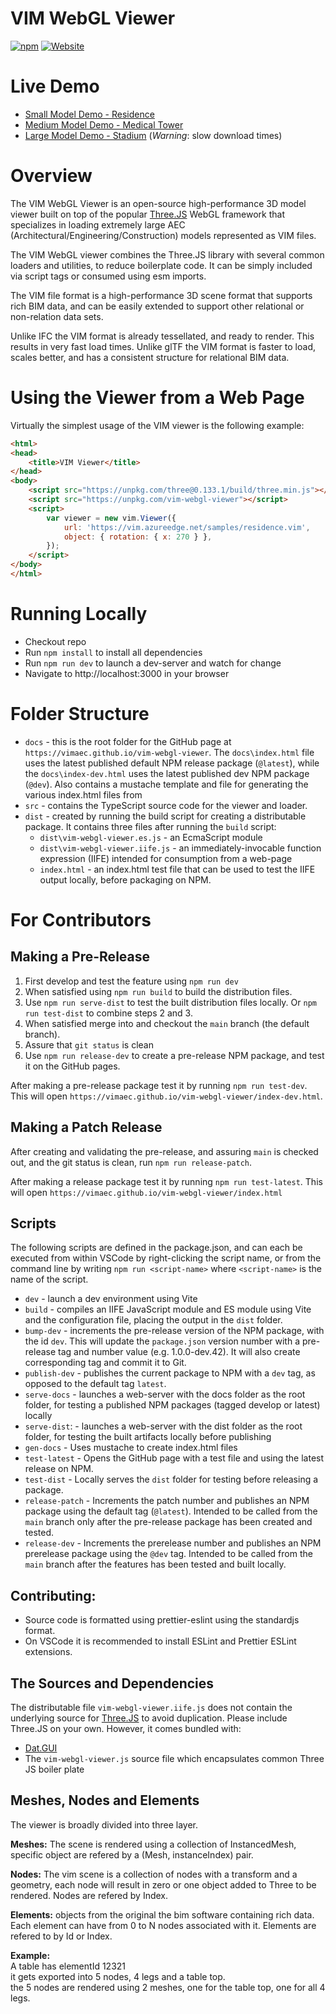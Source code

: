 # VIM WebGL Viewer 
[![npm](https://img.shields.io/npm/v/vim-webgl-viewer)](https://npmjs.com/package/vim-webgl-viewer)
[![Website](https://img.shields.io/website?url=https%3A%2F%2Fvimaec.github.io%2Fvim-webgl-viewer)](https://vimaec.github.io/vim-webgl-viewer/)

# Live Demo

* [Small Model Demo - Residence](https://vimaec.github.io/vim-webgl-viewer)
* [Medium Model Demo - Medical Tower](https://vimaec.github.io/vim-webgl-viewer?model=https://vim.azureedge.net/samples/skanska.vim)
* [Large Model Demo - Stadium](https://vimaec.github.io/vim-webgl-viewer?model=https://vim.azureedge.net/samples/stadium.vim) (*Warning*: slow download times)

# Overview

The VIM WebGL Viewer is an open-source high-performance 3D model viewer built on top of the popular 
[Three.JS](https://threejs.org) WebGL framework that specializes
in loading extremely large AEC (Architectural/Engineering/Construction)
models represented as VIM files.

The VIM WebGL viewer combines the Three.JS library with several common loaders and utilities, to reduce boilerplate code. It can be simply included via script tags or consumed using esm imports.

The VIM file format is a high-performance 3D scene format that supports rich BIM data, and can be easily extended to support 
other relational or non-relation data sets. 

Unlike IFC the VIM format is already tessellated, and ready to render. This results in very fast load times. Unlike glTF the VIM format is faster to load, scales better, and has a consistent structure for relational BIM data.

# Using the Viewer from a Web Page

Virtually the simplest usage of the VIM viewer is the following example: 

```html
<html>
<head>
    <title>VIM Viewer</title>
</head>
<body>
    <script src="https://unpkg.com/three@0.133.1/build/three.min.js"></script>
    <script src="https://unpkg.com/vim-webgl-viewer"></script>
    <script>
        var viewer = new vim.Viewer({
            url: 'https://vim.azureedge.net/samples/residence.vim',
            object: { rotation: { x: 270 } },
        });
    </script> 
</body>
</html>
```

# Running Locally

* Checkout repo
* Run `npm install` to install all dependencies
* Run `npm run dev` to launch a dev-server and watch for change 
* Navigate to http://localhost:3000 in your browser

# Folder Structure

* `docs` - this is the root folder for the GitHub page at `https://vimaec.github.io/vim-webgl-viewer`. The `docs\index.html` file uses 
the latest published default NPM release package (`@latest`), while the `docs\index-dev.html` uses the latest published dev NPM package (`@dev`). Also contains a mustache template and file for generating the various index.html files from 
* `src` - contains the TypeScript source code for the viewer and loader. 
* `dist` - created by running the build script for creating a 
distributable package. It contains three files after running the `build` script:
  * `dist\vim-webgl-viewer.es.js` - an EcmaScript module 
  * `dist\vim-webgl-viewer.iife.js` - an immediately-invocable function expression (IIFE) intended for consumption from a web-page
  * `index.html` - an index.html test file that can be used to test the IIFE output locally, before packaging on NPM. 

# For Contributors

## Making a Pre-Release

1. First develop and test the feature using `npm run dev`
2. When satisfied using `npm run build` to build the distribution files.
3. Use `npm run serve-dist` to test the built distribution files locally. Or `npm run test-dist` to combine steps 2 and 3. 
4. When satisfied merge into and checkout the `main` branch (the default branch). 
5. Assure that `git status` is clean 
6. Use `npm run release-dev` to create a pre-release NPM package, and test it on the GitHub pages. 

After making a pre-release package test it by running `npm run test-dev`. This will open `https://vimaec.github.io/vim-webgl-viewer/index-dev.html`.

## Making a Patch Release

After creating and validating the pre-release, and assuring `main` is checked out, and the git status is clean, run `npm run release-patch`. 

After making a release package test it by running `npm run test-latest`. This will open `https://vimaec.github.io/vim-webgl-viewer/index.html`

## Scripts

The following scripts are defined in the package.json, and can each be 
executed from within VSCode by right-clicking the script name, or from the 
command line by writing `npm run <script-name>` where `<script-name>` is the name of the script. 

* `dev` - launch a dev environment using Vite
* `build` - compiles an IIFE JavaScript module and ES module using Vite and the configuration file, placing the output in the `dist` folder. 
* `bump-dev` - increments the pre-release version of the NPM package, with the id `dev`. This will update the `package.json` version number with a pre-release tag and number value (e.g. 1.0.0-dev.42). It will also create  corresponding tag and commit it to Git.
* `publish-dev` - publishes the current package to NPM with a `dev` tag, as opposed to the default tag `latest`.
* `serve-docs` - launches a web-server with the docs folder as the root folder, for testing a published NPM packages (tagged develop or latest) locally
* `serve-dist`: - launches a web-server with the dist folder as the root folder, for testing the built artifacts locally before publishing 
* `gen-docs` - Uses mustache to create index.html files
* `test-latest` - Opens the GitHub page with a test file and using the latest release on NPM. 
* `test-dist` - Locally serves the `dist` folder for testing before releasing a package.  
* `release-patch` - Increments the patch number and publishes an NPM package using the default tag (`@latest`). Intended to be called from the `main` branch only after the pre-release package has been created and tested.
* `release-dev` - Increments the prerelease number and publishes an NPM prerelease package using the `@dev` tag. Intended to be called from the `main` branch after the features has been tested and built locally. 

## Contributing:

* Source code is formatted using prettier-eslint using the standardjs format.
* On VSCode it is recommended to install ESLint and Prettier ESLint extensions.

## The Sources and Dependencies

The distributable file `vim-webgl-viewer.iife.js` does not contain the underlying source for [Three.JS](https://threejs.org) to avoid duplication. Please include Three.JS on your own. However, it comes bundled with:

* [Dat.GUI](https://github.com/dataarts/dat.gui)
* The `vim-webgl-viewer.js` source file which encapsulates common Three JS boiler plate

## Meshes, Nodes and Elements  
The viewer is broadly divided into three layer.  

**Meshes:** The scene is rendered using a collection of InstancedMesh, specific object are refered by a (Mesh, instanceIndex) pair.  

**Nodes:** The vim scene is a collection of nodes with a transform and a geometry, each node will result in zero or one object added to Three to be rendered. Nodes are refered by Index.  

**Elements:** objects from the original the bim software containing rich data. Each element can have from 0 to N nodes associated with it. Elements are refered to by Id or Index.  

**Example:**  
A table has elementId 12321  
it gets exported into 5 nodes, 4 legs and a table top.  
the 5 nodes are rendered using 2 meshes, one for the table top, one for all 4 legs.  



